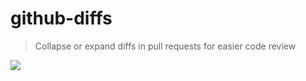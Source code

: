 # github-diffs

> Collapse or expand diffs in pull requests for easier code review

![](http://i.imgur.com/1A56c4z.png)
